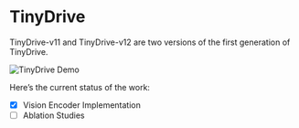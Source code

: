 # TinyDrive
TinyDrive-v11 and TinyDrive-v12 are two versions of the first generation of TinyDrive. 

![TinyDrive Demo](Media/TinyDrive_v11.gif)


Here’s the current status of the work:

- [x] Vision Encoder Implementation
- [ ] Ablation Studies  
